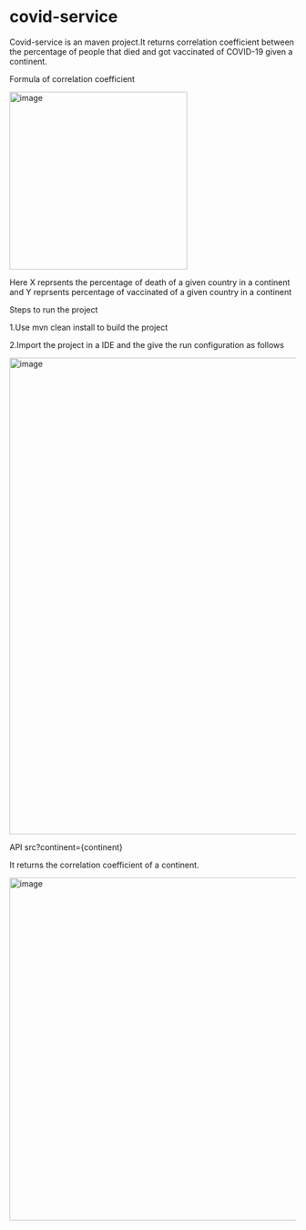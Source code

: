 # covid-service

Covid-service is an maven project.It returns correlation coefficient between the percentage of people that died and got vaccinated of COVID-19 given a continent.

Formula of correlation coefficient 

<img width="312" alt="image" src="https://user-images.githubusercontent.com/95203590/158044883-90992c03-f81f-40cd-add3-9ae8a8790bc7.png">

Here X reprsents the  percentage of death of a given country in a continent
 and Y reprsents percentage of vaccinated of a given country in a continent

Steps to run the project

1.Use mvn clean install to build the project

2.Import the project in a IDE and the give the run configuration as follows

<img width="837" alt="image" src="https://user-images.githubusercontent.com/95203590/158044955-29deb350-0aa4-4b59-9aff-0c2e2542a6f8.png">

API src?continent={continent}

It returns the correlation coefficient of a continent.


<img width="602" alt="image" src="https://user-images.githubusercontent.com/95203590/158051509-44e66422-121e-466c-8349-27fecf1f6ecd.png">

